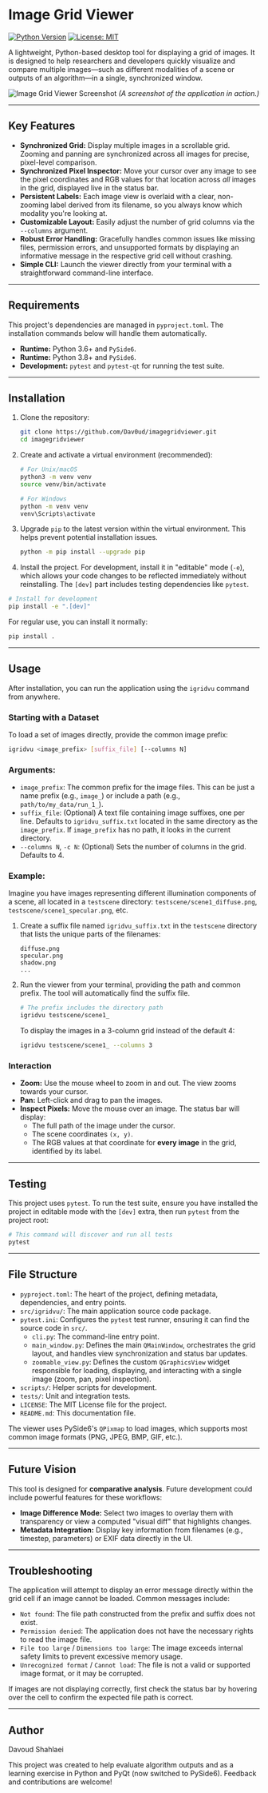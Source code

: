 # Image Grid Viewer

[![Python Version](https://img.shields.io/badge/python-3.8+-blue.svg)](https://www.python.org/downloads/)
[![License: MIT](https://img.shields.io/badge/License-MIT-yellow.svg)](https://opensource.org/licenses/MIT)

A lightweight, Python-based desktop tool for displaying a grid of images. It is designed to help researchers and developers quickly visualize and compare multiple images—such as different modalities of a scene or outputs of an algorithm—in a single, synchronized window.

![Image Grid Viewer Screenshot](assets/app_screenshot.png)
*(A screenshot of the application in action.)*

---

## Key Features

-   **Synchronized Grid:** Display multiple images in a scrollable grid. Zooming and panning are synchronized across all images for precise, pixel-level comparison.
-   **Synchronized Pixel Inspector:** Move your cursor over any image to see the pixel coordinates and RGB values for that location across *all* images in the grid, displayed live in the status bar.
-   **Persistent Labels:** Each image view is overlaid with a clear, non-zooming label derived from its filename, so you always know which modality you're looking at.
-   **Customizable Layout:** Easily adjust the number of grid columns via the `--columns` argument.
-   **Robust Error Handling:** Gracefully handles common issues like missing files, permission errors, and unsupported formats by displaying an informative message in the respective grid cell without crashing.
-   **Simple CLI:** Launch the viewer directly from your terminal with a straightforward command-line interface.

---

## Requirements

This project's dependencies are managed in `pyproject.toml`. The installation commands below will handle them automatically.
-   **Runtime:** Python 3.6+ and `PySide6`.
-   **Runtime:** Python 3.8+ and `PySide6`.
-   **Development:** `pytest` and `pytest-qt` for running the test suite.

---

## Installation

1. Clone the repository:
   ```bash
   git clone https://github.com/Dav0ud/imagegridviewer.git
   cd imagegridviewer
   ```

2. Create and activate a virtual environment (recommended):
    ```bash
    # For Unix/macOS
    python3 -m venv venv
    source venv/bin/activate

    # For Windows
    python -m venv venv
    venv\Scripts\activate
    ```

3. Upgrade `pip` to the latest version within the virtual environment. This helps prevent potential installation issues.
   ```bash
   python -m pip install --upgrade pip
   ```

4. Install the project. For development, install it in "editable" mode (`-e`), which allows your code changes to be reflected immediately without reinstalling. The `[dev]` part includes testing dependencies like `pytest`.
```bash
# Install for development
pip install -e ".[dev]"
```
    
For regular use, you can install it normally:

```bash
pip install .
```

---

## Usage

After installation, you can run the application using the `igridvu` command from anywhere.

### Starting with a Dataset

To load a set of images directly, provide the common image prefix:

```bash
igridvu <image_prefix> [suffix_file] [--columns N]
```

### Arguments:
*   `image_prefix`: The common prefix for the image files. This can be just a name prefix (e.g., `image_`) or include a path (e.g., `path/to/my_data/run_1_`).
*   `suffix_file`: (Optional) A text file containing image suffixes, one per line. Defaults to `igridvu_suffix.txt` located in the same directory as the `image_prefix`. If `image_prefix` has no path, it looks in the current directory.
*   `--columns N`, `-c N`: (Optional) Sets the number of columns in the grid. Defaults to 4.

### Example:
Imagine you have images representing different illumination components of a scene, all located in a `testscene` directory: `testscene/scene1_diffuse.png`, `testscene/scene1_specular.png`, etc.

1.  Create a suffix file named `igridvu_suffix.txt` in the `testscene` directory that lists the unique parts of the filenames:
    ```text
    diffuse.png
    specular.png
    shadow.png
    ...
    ```
2.  Run the viewer from your terminal, providing the path and common prefix. The tool will automatically find the suffix file.
    ```bash
    # The prefix includes the directory path
    igridvu testscene/scene1_
    ```
    To display the images in a 3-column grid instead of the default 4:
    ```bash
    igridvu testscene/scene1_ --columns 3
    ```


### Interaction

-   **Zoom:** Use the mouse wheel to zoom in and out. The view zooms towards your cursor.
-   **Pan:** Left-click and drag to pan the images.
-   **Inspect Pixels:** Move the mouse over an image. The status bar will display:
    -   The full path of the image under the cursor.
    -   The scene coordinates `(x, y)`.
    -   The RGB values at that coordinate for **every image** in the grid, identified by its label.

---

## Testing

This project uses `pytest`. To run the test suite, ensure you have installed the project in editable mode with the `[dev]` extra, then run `pytest` from the project root:

```bash
# This command will discover and run all tests
pytest
```

---

## File Structure
- `pyproject.toml`: The heart of the project, defining metadata, dependencies, and entry points.
- `src/igridvu/`: The main application source code package.
- `pytest.ini`: Configures the `pytest` test runner, ensuring it can find the source code in `src/`.
  - `cli.py`: The command-line entry point.
  - `main_window.py`: Defines the main `QMainWindow`, orchestrates the grid layout, and handles view synchronization and status bar updates.
  - `zoomable_view.py`: Defines the custom `QGraphicsView` widget responsible for loading, displaying, and interacting with a single image (zoom, pan, pixel inspection).
- `scripts/`: Helper scripts for development.
- `tests/`: Unit and integration tests.
- `LICENSE`: The MIT License file for the project.
- `README.md`: This documentation file.

The viewer uses PySide6's `QPixmap` to load images, which supports most common image formats (PNG, JPEG, BMP, GIF, etc.).

---

## Future Vision

This tool is designed for **comparative analysis**. Future development could include powerful features for these workflows:

*   **Image Difference Mode:** Select two images to overlay them with transparency or view a computed "visual diff" that highlights changes.
*   **Metadata Integration:** Display key information from filenames (e.g., timestep, parameters) or EXIF data directly in the UI.

---

## Troubleshooting
The application will attempt to display an error message directly within the grid cell if an image cannot be loaded. Common messages include:

-   `Not found`: The file path constructed from the prefix and suffix does not exist.
-   `Permission denied`: The application does not have the necessary rights to read the image file.
-   `File too large` / `Dimensions too large`: The image exceeds internal safety limits to prevent excessive memory usage.
-   `Unrecognized format` / `Cannot load`: The file is not a valid or supported image format, or it may be corrupted.

If images are not displaying correctly, first check the status bar by hovering over the cell to confirm the expected file path is correct.

---

## Author
Davoud Shahlaei

This project was created to help evaluate algorithm outputs and as a learning exercise in Python and PyQt (now switched to PySide6). Feedback and contributions are welcome!
